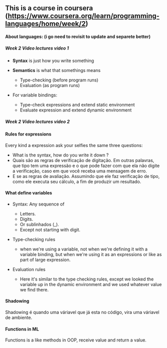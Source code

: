 ## This is a course in coursera (https://www.coursera.org/learn/programming-languages/home/week/2)


#### About languages: (i go need to revisit to update and separete better)

##### Week 2 Video lectures video 1
- **Syntax** is just how you write something
- **Semantics** is what that somethings means
   - Type-checking (before program runs) 
   - Evaluation (as program runs)

- For variable bindings:
   - Type-check expressions and extend static environment
   - Evaluate expression and extend dynamic environment


##### Week 2 Video lectures video 2

#### Rules for expressions

Every kind a expression ask your selfies the same three questions:

- What is the syntax, how do you write it down ?
- Quais são as regras de verificação de digitação. Em outras palavras, que tipo tem uma expressão e o que pode fazer com que ela não digite a verificação, caso em que você receba uma mensagem de erro.
- E se as regras de avaliação. Assumindo que ele faz verificação de tipo, como ele executa seu cálculo, a fim de produzir um resultado.


#### What define variables

- Syntax: Any sequence of
    - Letters.
    - Digits.
    - Or sublinhados (_).
    - Except not starting with digit.

- Type-checking rules
    - when we're using a variable, not when we're defining it with a variable binding, but when we're using it as an expressions or like as part of large expression.

- Evaluation rules
    - Here it's similar to the type checking rules, except we looked the variable up in the dynamic environment and we used whatever value we find there.


#### Shadowing

Shadowing é quando uma váriavel que já esta no código, vira uma váriavel de ambiente.

#### Functions in ML

Functions is a like methods in OOP, receive value and return a value.

